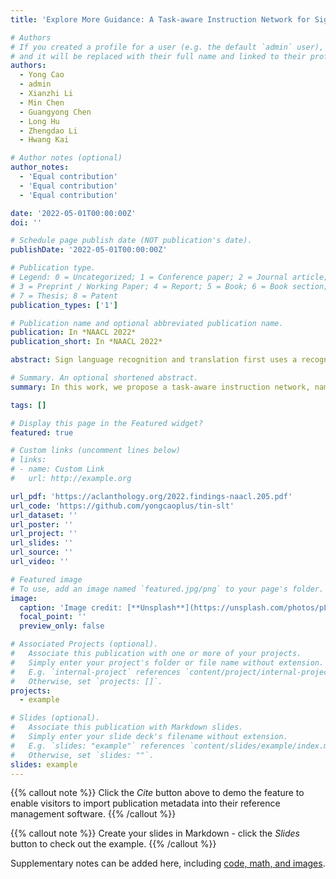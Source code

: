 ```yaml
---
title: 'Explore More Guidance: A Task-aware Instruction Network for Sign Language Translation Enhanced with Data Augmentation'

# Authors
# If you created a profile for a user (e.g. the default `admin` user), write the username (folder name) here
# and it will be replaced with their full name and linked to their profile.
authors:
  - Yong Cao
  - admin
  - Xianzhi Li
  - Min Chen
  - Guangyong Chen
  - Long Hu
  - Zhengdao Li
  - Hwang Kai

# Author notes (optional)
author_notes:
  - 'Equal contribution'
  - 'Equal contribution'
  - 'Equal contribution'

date: '2022-05-01T00:00:00Z'
doi: ''

# Schedule page publish date (NOT publication's date).
publishDate: '2022-05-01T00:00:00Z'

# Publication type.
# Legend: 0 = Uncategorized; 1 = Conference paper; 2 = Journal article;
# 3 = Preprint / Working Paper; 4 = Report; 5 = Book; 6 = Book section;
# 7 = Thesis; 8 = Patent
publication_types: ['1']

# Publication name and optional abbreviated publication name.
publication: In *NAACL 2022*
publication_short: In *NAACL 2022*

abstract: Sign language recognition and translation first uses a recognition module to generate glosses from sign language videos and then employs a translation module to translate glosses into spoken sentences. Most existing works focus on the recognition step, while paying less attention to sign language translation. In this work, we propose a task-aware instruction network, namely TIN-SLT, for sign language translation, by introducing the instruction module and the learning-based feature fuse strategy into a Transformer network.

# Summary. An optional shortened abstract.
summary: In this work, we propose a task-aware instruction network, namely TIN-SLT, for sign language translation, by introducing the instruction module and the learning-based feature fuse strategy into a Transformer network.

tags: []

# Display this page in the Featured widget?
featured: true

# Custom links (uncomment lines below)
# links:
# - name: Custom Link
#   url: http://example.org

url_pdf: 'https://aclanthology.org/2022.findings-naacl.205.pdf'
url_code: 'https://github.com/yongcaoplus/tin-slt'
url_dataset: ''
url_poster: ''
url_project: ''
url_slides: ''
url_source: ''
url_video: ''

# Featured image
# To use, add an image named `featured.jpg/png` to your page's folder.
image:
  caption: 'Image credit: [**Unsplash**](https://unsplash.com/photos/pLCdAaMFLTE)'
  focal_point: ''
  preview_only: false

# Associated Projects (optional).
#   Associate this publication with one or more of your projects.
#   Simply enter your project's folder or file name without extension.
#   E.g. `internal-project` references `content/project/internal-project/index.md`.
#   Otherwise, set `projects: []`.
projects:
  - example

# Slides (optional).
#   Associate this publication with Markdown slides.
#   Simply enter your slide deck's filename without extension.
#   E.g. `slides: "example"` references `content/slides/example/index.md`.
#   Otherwise, set `slides: ""`.
slides: example
---
```


{{% callout note %}}
Click the _Cite_ button above to demo the feature to enable visitors to import publication metadata into their reference management software.
{{% /callout %}}

{{% callout note %}}
Create your slides in Markdown - click the _Slides_ button to check out the example.
{{% /callout %}}

Supplementary notes can be added here, including [code, math, and images](https://wowchemy.com/docs/writing-markdown-latex/).
